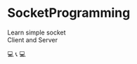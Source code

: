 # SocketProgramming
 Learn simple socket  
 Client and Server

:computer: :telephone_receiver: :computer:
